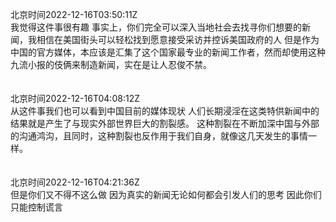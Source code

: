 北京时间2022-12-16T03:50:11Z<br>我觉得这件事很有趣
事实上，你们完全可以深入当地社会去找寻你们想要的新闻，我相信在美国街头可以轻松找到愿意接受采访并控诉美国政府的人
但是作为中国的官方媒体，本应该是汇集了这个国家最专业的新闻工作者，然而却使用这种九流小报的伎俩来制造新闻，实在是让人忍俊不禁。<br><br><br>北京时间2022-12-16T04:08:12Z<br>从这件事我们也可以看到中国目前的媒体现状
人们长期浸淫在这类特供新闻中的结果就是产生了与现实外部世界巨大的割裂感。
这种割裂在不断加深中国与外部的沟通鸿沟，且同时，这种割裂也反作用于我们自身，就像这几天发生的事情一样。<br><br><br>北京时间2022-12-16T04:21:36Z<br>但是你们又不得不这么做
因为真实的新闻无论如何都会引发人们的思考
因此你们只能控制谎言<br><br><br>